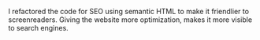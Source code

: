 I refactored the code for SEO using semantic HTML to make it friendlier to screenreaders. Giving the website more optimization, makes it more visible to search engines.
